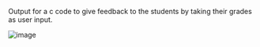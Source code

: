 Output for a c code to give feedback to the students by taking their grades as user input.


![image](https://github.com/AklavyaSangra/Lab/assets/146859465/52cc2cd2-8a6b-4d93-9343-04dcf2fa90b6)
